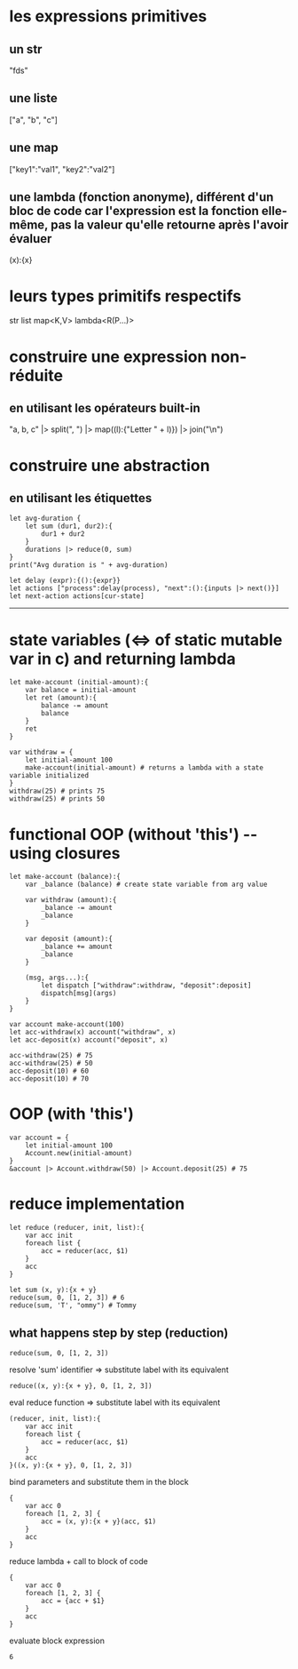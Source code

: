 
# les expressions primitives

## un str
"fds"

## une liste
["a", "b", "c"]

## une map
["key1":"val1", "key2":"val2"]

## une lambda (fonction anonyme), différent d'un bloc de code car l'expression est la fonction elle-même, pas la valeur qu'elle retourne après l'avoir évaluer
(x):{x}


# leurs types primitifs respectifs

str
list<T>
map<K,V>
lambda<R(P...)>

# construire une expression non-réduite

## en utilisant les opérateurs built-in
"a, b, c" |> split(", ") |> map((l):{"Letter " + l)}) |> join("\n")

# construire une abstraction

## en utilisant les étiquettes
```
let avg-duration {
    let sum (dur1, dur2):{
        dur1 + dur2
    }
    durations |> reduce(0, sum)
}
print("Avg duration is " + avg-duration)

let delay (expr):{():{expr}}
let actions ["process":delay(process), "next":():{inputs |> next()}]
let next-action actions[cur-state]
```

---

# state variables (<=> of static mutable var in c) and returning lambda
```
let make-account (initial-amount):{
    var balance = initial-amount
    let ret (amount):{
        balance -= amount
        balance
    }
    ret
}

var withdraw = {
    let initial-amount 100
    make-account(initial-amount) # returns a lambda with a state variable initialized
}
withdraw(25) # prints 75
withdraw(25) # prints 50
```

# functional OOP (without 'this') -- using closures
```
let make-account (balance):{
    var _balance (balance) # create state variable from arg value

    var withdraw (amount):{
        _balance -= amount
        _balance
    }

    var deposit (amount):{
        _balance += amount
        _balance
    }

    (msg, args...):{
        let dispatch ["withdraw":withdraw, "deposit":deposit]
        dispatch[msg](args)
    }
}

var account make-account(100)
let acc-withdraw(x) account("withdraw", x)
let acc-deposit(x) account("deposit", x)

acc-withdraw(25) # 75
acc-withdraw(25) # 50
acc-deposit(10) # 60
acc-deposit(10) # 70
```

# OOP (with 'this')

```
var account = {
    let initial-amount 100
    Account.new(initial-amount)
}
&account |> Account.withdraw(50) |> Account.deposit(25) # 75
```

# reduce implementation
```
let reduce (reducer, init, list):{
    var acc init
    foreach list {
        acc = reducer(acc, $1)
    }
    acc
}

let sum (x, y):{x + y}
reduce(sum, 0, [1, 2, 3]) # 6
reduce(sum, 'T', "ommy") # Tommy
```

## what happens step by step (reduction)

```
reduce(sum, 0, [1, 2, 3])
```

resolve 'sum' identifier => substitute label with its equivalent

```
reduce((x, y):{x + y}, 0, [1, 2, 3])
```

eval reduce function => substitute label with its equivalent

```
(reducer, init, list):{
    var acc init
    foreach list {
        acc = reducer(acc, $1)
    }
    acc
}((x, y):{x + y}, 0, [1, 2, 3])
```

bind parameters and substitute them in the block

```
{
    var acc 0
    foreach [1, 2, 3] {
        acc = (x, y):{x + y}(acc, $1)
    }
    acc
}
```

reduce lambda + call to block of code

```
{
    var acc 0
    foreach [1, 2, 3] {
        acc = {acc + $1}
    }
    acc
}
```

evaluate block expression

```
6
```
